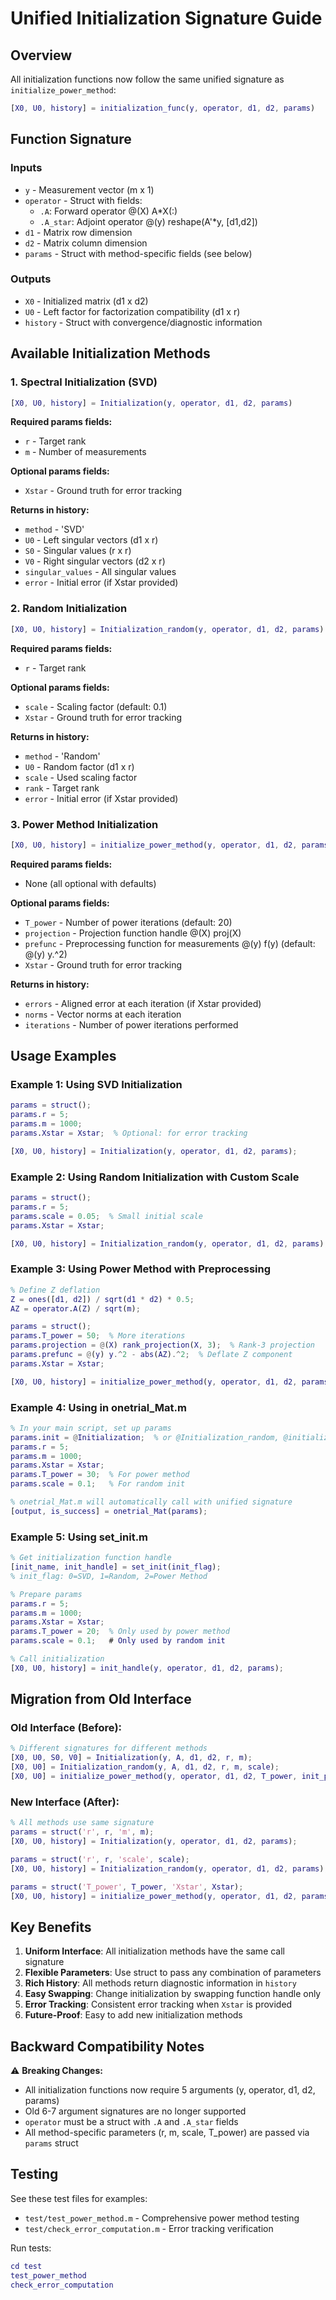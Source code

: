 # Unified Initialization Signature Guide

## Overview
All initialization functions now follow the same unified signature as `initialize_power_method`:

```matlab
[X0, U0, history] = initialization_func(y, operator, d1, d2, params)
```

## Function Signature

### Inputs
- `y` - Measurement vector (m x 1)
- `operator` - Struct with fields:
  - `.A`: Forward operator @(X) A*X(:)
  - `.A_star`: Adjoint operator @(y) reshape(A'*y, [d1,d2])
- `d1` - Matrix row dimension
- `d2` - Matrix column dimension  
- `params` - Struct with method-specific fields (see below)

### Outputs
- `X0` - Initialized matrix (d1 x d2)
- `U0` - Left factor for factorization compatibility (d1 x r)
- `history` - Struct with convergence/diagnostic information

## Available Initialization Methods

### 1. Spectral Initialization (SVD)
```matlab
[X0, U0, history] = Initialization(y, operator, d1, d2, params)
```

**Required params fields:**
- `r` - Target rank
- `m` - Number of measurements

**Optional params fields:**
- `Xstar` - Ground truth for error tracking

**Returns in history:**
- `method` - 'SVD'
- `U0` - Left singular vectors (d1 x r)
- `S0` - Singular values (r x r)
- `V0` - Right singular vectors (d2 x r)
- `singular_values` - All singular values
- `error` - Initial error (if Xstar provided)

### 2. Random Initialization
```matlab
[X0, U0, history] = Initialization_random(y, operator, d1, d2, params)
```

**Required params fields:**
- `r` - Target rank

**Optional params fields:**
- `scale` - Scaling factor (default: 0.1)
- `Xstar` - Ground truth for error tracking

**Returns in history:**
- `method` - 'Random'
- `U0` - Random factor (d1 x r)
- `scale` - Used scaling factor
- `rank` - Target rank
- `error` - Initial error (if Xstar provided)

### 3. Power Method Initialization
```matlab
[X0, U0, history] = initialize_power_method(y, operator, d1, d2, params)
```

**Required params fields:**
- None (all optional with defaults)

**Optional params fields:**
- `T_power` - Number of power iterations (default: 20)
- `projection` - Projection function handle @(X) proj(X)
- `prefunc` - Preprocessing function for measurements @(y) f(y) (default: @(y) y.^2)
- `Xstar` - Ground truth for error tracking

**Returns in history:**
- `errors` - Aligned error at each iteration (if Xstar provided)
- `norms` - Vector norms at each iteration
- `iterations` - Number of power iterations performed

## Usage Examples

### Example 1: Using SVD Initialization
```matlab
params = struct();
params.r = 5;
params.m = 1000;
params.Xstar = Xstar;  % Optional: for error tracking

[X0, U0, history] = Initialization(y, operator, d1, d2, params);
```

### Example 2: Using Random Initialization with Custom Scale
```matlab
params = struct();
params.r = 5;
params.scale = 0.05;  % Small initial scale
params.Xstar = Xstar;

[X0, U0, history] = Initialization_random(y, operator, d1, d2, params);
```

### Example 3: Using Power Method with Preprocessing
```matlab
% Define Z deflation
Z = ones([d1, d2]) / sqrt(d1 * d2) * 0.5;
AZ = operator.A(Z) / sqrt(m);

params = struct();
params.T_power = 50;  % More iterations
params.projection = @(X) rank_projection(X, 3);  % Rank-3 projection
params.prefunc = @(y) y.^2 - abs(AZ).^2;  % Deflate Z component
params.Xstar = Xstar;

[X0, U0, history] = initialize_power_method(y, operator, d1, d2, params);
```

### Example 4: Using in onetrial_Mat.m
```matlab
% In your main script, set up params
params.init = @Initialization;  % or @Initialization_random, @initialize_power_method
params.r = 5;
params.m = 1000;
params.Xstar = Xstar;
params.T_power = 30;  % For power method
params.scale = 0.1;   % For random init

% onetrial_Mat.m will automatically call with unified signature
[output, is_success] = onetrial_Mat(params);
```

### Example 5: Using set_init.m
```matlab
% Get initialization function handle
[init_name, init_handle] = set_init(init_flag);
% init_flag: 0=SVD, 1=Random, 2=Power Method

% Prepare params
params.r = 5;
params.m = 1000;
params.Xstar = Xstar;
params.T_power = 20;  % Only used by power method
params.scale = 0.1;   # Only used by random init

% Call initialization
[X0, U0, history] = init_handle(y, operator, d1, d2, params);
```

## Migration from Old Interface

### Old Interface (Before):
```matlab
% Different signatures for different methods
[X0, U0, S0, V0] = Initialization(y, A, d1, d2, r, m);
[X0, U0] = Initialization_random(y, A, d1, d2, r, m, scale);
[X0, U0] = initialize_power_method(y, operator, d1, d2, T_power, init_params);
```

### New Interface (After):
```matlab
% All methods use same signature
params = struct('r', r, 'm', m);
[X0, U0, history] = Initialization(y, operator, d1, d2, params);

params = struct('r', r, 'scale', scale);
[X0, U0, history] = Initialization_random(y, operator, d1, d2, params);

params = struct('T_power', T_power, 'Xstar', Xstar);
[X0, U0, history] = initialize_power_method(y, operator, d1, d2, params);
```

## Key Benefits

1. **Uniform Interface**: All initialization methods have the same call signature
2. **Flexible Parameters**: Use struct to pass any combination of parameters
3. **Rich History**: All methods return diagnostic information in `history`
4. **Easy Swapping**: Change initialization by swapping function handle only
5. **Error Tracking**: Consistent error tracking when `Xstar` is provided
6. **Future-Proof**: Easy to add new initialization methods

## Backward Compatibility Notes

⚠️ **Breaking Changes:**
- All initialization functions now require 5 arguments (y, operator, d1, d2, params)
- Old 6-7 argument signatures are no longer supported
- `operator` must be a struct with `.A` and `.A_star` fields
- All method-specific parameters (r, m, scale, T_power) are passed via `params` struct

## Testing

See these test files for examples:
- `test/test_power_method.m` - Comprehensive power method testing
- `test/check_error_computation.m` - Error tracking verification

Run tests:
```matlab
cd test
test_power_method
check_error_computation
```
